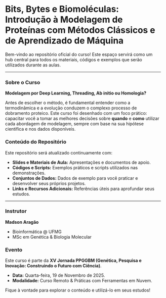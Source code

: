 # Bits, Bytes e Biomoléculas: Introdução à Modelagem de Proteínas com Métodos Clássicos e de Aprendizado de Máquina

Bem-vindo ao repositório oficial do curso! Este espaço servirá como um hub central para todos os materiais, códigos e exemplos que serão utilizados durante as aulas.

---

### Sobre o Curso

**Modelagem por Deep Learning, Threading, Ab initio ou Homologia?**

Antes de escolher o método, é fundamental entender como a termodinâmica e a evolução conduzem o complexo processo de dobramento proteico. Este curso foi desenhado com um foco prático: capacitar você a tomar as melhores decisões sobre **quando** e **como** utilizar cada abordagem de modelagem, sempre com base na sua hipótese científica e nos dados disponíveis.

### Conteúdo do Repositório

Este repositório será atualizado continuamente com:
- **Slides e Materiais de Aula:** Apresentações e documentos de apoio.
- **Códigos e Scripts:** Exemplos práticos e scripts utilizados nas demonstrações.
- **Conjuntos de Dados:** Dados de exemplo para você praticar e desenvolver seus próprios projetos.
- **Links e Recursos Adicionais:** Referências úteis para aprofundar seus estudos.

---

### Instrutor

**Madson Aragão**
- Bioinformática @ UFMG
- MSc em Genética & Biologia Molecular

### Evento

Este curso é parte da **XV Jornada PPGGBM (Genética, Pesquisa e Inovação: Construindo o Futuro com Ciência)**.
- **Data:** Quarta-feira, 19 de Novembro de 2025.
- **Modalidade:** Curso Remoto & Práticas com Ferramentas em Nuvem.

Fique à vontade para explorar o conteúdo e utilizá-lo em seus estudos!
